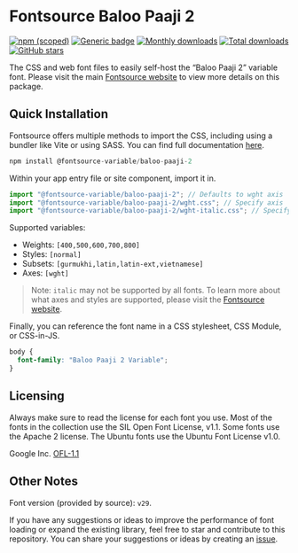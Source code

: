 # Fontsource Baloo Paaji 2

[![npm (scoped)](https://img.shields.io/npm/v/@fontsource-variable/baloo-paaji-2?color=brightgreen)](https://www.npmjs.com/package/@fontsource-variable/baloo-paaji-2) [![Generic badge](https://img.shields.io/badge/fontsource-passing-brightgreen)](https://github.com/fontsource/fontsource) [![Monthly downloads](https://badgen.net/npm/dm/@fontsource-variable/baloo-paaji-2)](https://github.com/fontsource/fontsource) [![Total downloads](https://badgen.net/npm/dt/@fontsource-variable/baloo-paaji-2)](https://github.com/fontsource/fontsource) [![GitHub stars](https://img.shields.io/github/stars/fontsource/fontsource.svg?style=social&label=Star)](https://github.com/fontsource/fontsource/stargazers)

The CSS and web font files to easily self-host the “Baloo Paaji 2” variable font. Please visit the main [Fontsource website](https://fontsource.org/fonts/baloo-paaji-2) to view more details on this package.

## Quick Installation

Fontsource offers multiple methods to import the CSS, including using a bundler like Vite or using SASS. You can find full documentation [here](https://fontsource.org/docs/getting-started/introduction).

```javascript
npm install @fontsource-variable/baloo-paaji-2
```

Within your app entry file or site component, import it in.

```javascript
import "@fontsource-variable/baloo-paaji-2"; // Defaults to wght axis
import "@fontsource-variable/baloo-paaji-2/wght.css"; // Specify axis
import "@fontsource-variable/baloo-paaji-2/wght-italic.css"; // Specify axis and style
```

Supported variables:
- Weights: `[400,500,600,700,800]`
- Styles: `[normal]`
- Subsets: `[gurmukhi,latin,latin-ext,vietnamese]`
- Axes: `[wght]`

> Note: `italic` may not be supported by all fonts. To learn more about what axes and styles are supported, please visit the [Fontsource website](https://fontsource.org/fonts/baloo-paaji-2).

Finally, you can reference the font name in a CSS stylesheet, CSS Module, or CSS-in-JS.

```css
body {
  font-family: "Baloo Paaji 2 Variable";
}
```

## Licensing
Always make sure to read the license for each font you use. Most of the fonts in the collection use the SIL Open Font License, v1.1. Some fonts use the Apache 2 license. The Ubuntu fonts use the Ubuntu Font License v1.0.

Google Inc.
[OFL-1.1](http://scripts.sil.org/OFL)

## Other Notes
Font version (provided by source): `v29`.

If you have any suggestions or ideas to improve the performance of font loading or expand the existing library, feel free to star and contribute to this repository. You can share your suggestions or ideas by creating an [issue](https://github.com/fontsource/fontsource/issues).